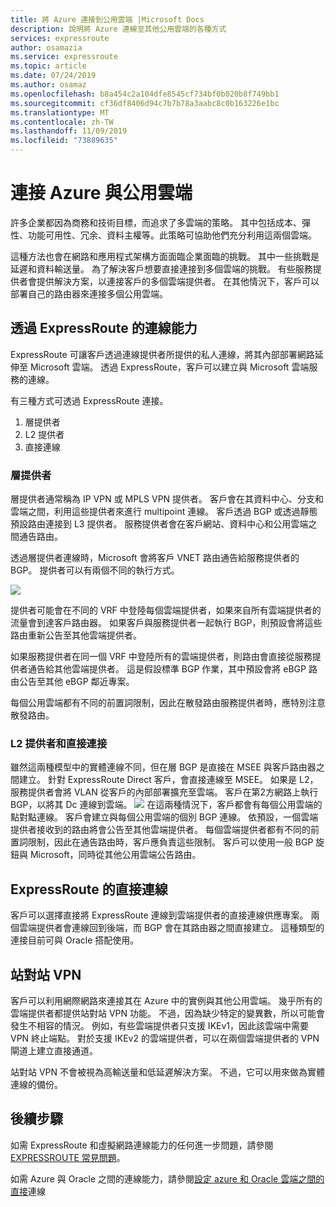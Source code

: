```yaml
---
title: 將 Azure 連接到公用雲端 |Microsoft Docs
description: 說明將 Azure 連線至其他公用雲端的各種方式
services: expressroute
author: osamazia
ms.service: expressroute
ms.topic: article
ms.date: 07/24/2019
ms.author: osamaz
ms.openlocfilehash: b8a454c2a104dfe8545cf734bf0b020b8f749bb1
ms.sourcegitcommit: cf36df8406d94c7b7b78a3aabc8c0b163226e1bc
ms.translationtype: MT
ms.contentlocale: zh-TW
ms.lasthandoff: 11/09/2019
ms.locfileid: "73889635"
---
```

# <a name="connecting-azure-with-public-clouds"></a>連接 Azure 與公用雲端

許多企業都因為商務和技術目標，而追求了多雲端的策略。 其中包括成本、彈性、功能可用性、冗余、資料主權等。此策略可協助他們充分利用這兩個雲端。 

這種方法也會在網路和應用程式架構方面面臨企業面臨的挑戰。 其中一些挑戰是延遲和資料輸送量。 為了解決客戶想要直接連接到多個雲端的挑戰。 有些服務提供者會提供解決方案，以連接客戶的多個雲端提供者。 在其他情況下，客戶可以部署自己的路由器來連接多個公用雲端。
## <a name="connectivity-via-expressroute"></a>透過 ExpressRoute 的連線能力
ExpressRoute 可讓客戶透過連線提供者所提供的私人連線，將其內部部署網路延伸至 Microsoft 雲端。 透過 ExpressRoute，客戶可以建立與 Microsoft 雲端服務的連線。

有三種方式可透過 ExpressRoute 連接。

1. 層提供者
2. L2 提供者
3. 直接連線

### <a name="layer3-provider"></a>層提供者

層提供者通常稱為 IP VPN 或 MPLS VPN 提供者。 客戶會在其資料中心、分支和雲端之間，利用這些提供者來進行 multipoint 連線。 客戶透過 BGP 或透過靜態預設路由連接到 L3 提供者。 服務提供者會在客戶網站、資料中心和公用雲端之間通告路由。 
 
透過層提供者連線時，Microsoft 會將客戶 VNET 路由通告給服務提供者的 BGP。 提供者可以有兩個不同的執行方式。

![](media/expressroute-connect-azure-to-public-cloud/azure-to-public-clouds-l3.png)

提供者可能會在不同的 VRF 中登陸每個雲端提供者，如果來自所有雲端提供者的流量會到達客戶路由器。 如果客戶與服務提供者一起執行 BGP，則預設會將這些路由重新公告至其他雲端提供者。 

如果服務提供者在同一個 VRF 中登陸所有的雲端提供者，則路由會直接從服務提供者通告給其他雲端提供者。 這是假設標準 BGP 作業，其中預設會將 eBGP 路由公告至其他 eBGP 鄰近專案。

每個公用雲端都有不同的前置詞限制，因此在散發路由服務提供者時，應特別注意散發路由。

### <a name="layer2-provider-and-direct-connection"></a>L2 提供者和直接連接

雖然這兩種模型中的實體連線不同，但在層 BGP 是直接在 MSEE 與客戶路由器之間建立。 針對 ExpressRoute Direct 客戶，會直接連線至 MSEE。 如果是 L2，服務提供者會將 VLAN 從客戶的內部部署擴充至雲端。 客戶在第2方網路上執行 BGP，以將其 Dc 連線到雲端。
![](media/expressroute-connect-azure-to-public-cloud/azure-to-public-clouds-l2.png)
在這兩種情況下，客戶都會有每個公用雲端的點對點連線。 客戶會建立與每個公用雲端的個別 BGP 連線。 依預設，一個雲端提供者接收到的路由將會公告至其他雲端提供者。 每個雲端提供者都有不同的前置詞限制，因此在通告路由時，客戶應負責這些限制。 客戶可以使用一般 BGP 旋鈕與 Microsoft，同時從其他公用雲端公告路由。

## <a name="direct-connection-with-expressroute"></a>ExpressRoute 的直接連線

客戶可以選擇直接將 ExpressRoute 連線到雲端提供者的直接連線供應專案。 兩個雲端提供者會連線回到後端，而 BGP 會在其路由器之間直接建立。 這種類型的連接目前可與 Oracle 搭配使用。

## <a name="site-to-site-vpn"></a>站對站 VPN

客戶可以利用網際網路來連接其在 Azure 中的實例與其他公用雲端。 幾乎所有的雲端提供者都提供站對站 VPN 功能。 不過，因為缺少特定的變異數，所以可能會發生不相容的情況。 例如，有些雲端提供者只支援 IKEv1，因此該雲端中需要 VPN 終止端點。 對於支援 IKEv2 的雲端提供者，可以在兩個雲端提供者的 VPN 閘道上建立直接通道。

站對站 VPN 不會被視為高輸送量和低延遲解決方案。 不過，它可以用來做為實體連線的備份。

## <a name="next-steps"></a>後續步驟
如需 ExpressRoute 和虛擬網路連線能力的任何進一步問題，請參閱[EXPRESSROUTE 常見問題][ER-FAQ]。

如需 Azure 與 Oracle 之間的連線能力，請參閱[設定 azure 和 Oracle 雲端之間的直接][ER-OCI]連線

<!--Link References-->
[ER-FAQ]: https://docs.microsoft.com/azure/expressroute/expressroute-faqs
[ER-OCI]: https://docs.microsoft.com/azure/virtual-machines/workloads/oracle/configure-azure-oci-networking



